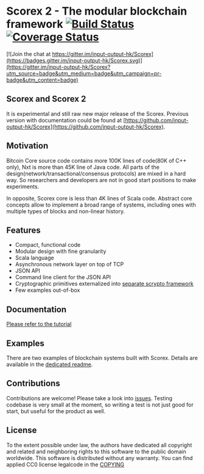 Scorex 2 - The modular blockchain framework [![Build Status](https://travis-ci.org/ScorexFoundation/Scorex.svg?branch=master)](https://travis-ci.org/ScorexFoundation/Scorex) [![Coverage Status](https://coveralls.io/repos/github/ScorexFoundation/Scorex/badge.svg?branch=scoverage-reports)](https://coveralls.io/github/ScorexFoundation/Scorex?branch=scoverage-reports)
====================================================================================================================================================================================

[![Join the chat at https://gitter.im/input-output-hk/Scorex](https://badges.gitter.im/input-output-hk/Scorex.svg)](https://gitter.im/input-output-hk/Scorex?utm_source=badge&utm_medium=badge&utm_campaign=pr-badge&utm_content=badge)

Scorex and Scorex 2
-------------------

It is experimental and still raw new major release of the Scorex. Previous
version with documentation could be found at [https://github.com/input-output-hk/Scorex](https://github.com/input-output-hk/Scorex).


Motivation
----------

 Bitcoin Core source code contains more 100K lines of code(80K of C++ only), Nxt is more than 45K
 line of Java code. All parts of the design(network/transactional/consensus protocols) are mixed in a hard way.
 So researchers and developers are not in good start positions to make experiments.

 In opposite, Scorex core is less than 4K lines of Scala code. Abstract core concepts allow to implement a broad range
 of systems, including ones with multiple types of blocks and non-linear history.

Features
--------

* Compact, functional code
* Modular design with fine granularity
* Scala language
* Asynchronous network layer on top of TCP
* JSON API
* Command line client for the JSON API
* Cryptographic primitives externalized into [separate scrypto framework](https://github.com/input-output-hk/scrypto)
* Few examples out-of-box

Documentation
-------------

[Please refer to the tutorial](https://github.com/ScorexFoundation/ScorexTutorial)


Examples
--------

There are two examples of blockchain systems built with Scorex. Details are available in 
the [dedicated readme](examples/README.md).



Contributions
-------------

Contributions are welcome! Please take a look into [issues](https://github.com/ScorexFoundation/ScorexTutorial/issues).
 Testing codebase is very small at the moment, so writing a test is not just good for start, but useful for the product as well.

License
-------

To the extent possible under law, the authors have dedicated all copyright and related and neighboring
rights to this software to the public domain worldwide. This software is distributed without any warranty.
You can find applied CC0 license legalcode in the [COPYING](COPYING)